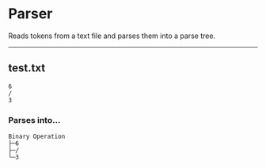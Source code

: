 # Parser
Reads tokens from a text file and parses them into a parse tree.

---
## test.txt
```
6
/
3
```

### Parses into...

```
Binary Operation
├─6
├─/
└─3
```